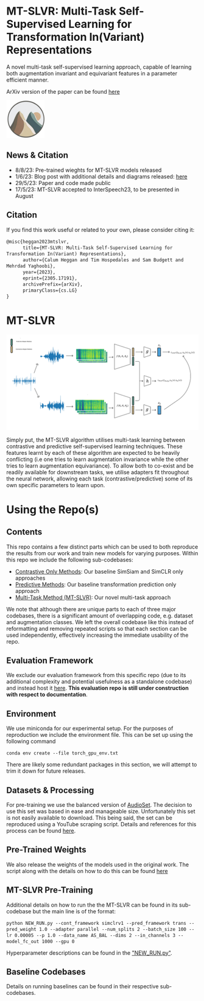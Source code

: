 # MT-SLVR: Multi-Task Self-Supervised Learning for Transformation In(Variant) Representations
A novel multi-task self-supervised learning approach, capable of learning both augmentation invariant and equivariant features in a parameter efficient manner.  

ArXiv version of the paper can be found [here](https://arxiv.org/abs/2305.17191)

<img src=images/logo.png data-canonical-src=images/logo.png width="100" height="100" />

## News & Citation 
 - 8/8/23: Pre-trained wieghts for MT-SLVR models released
 - 1/6/23: Blog post with additional details and diagrams released: [here](https://cheggan.github.io/posts/2023/05/MT-SLVR_blog/)
 - 29/5/23: Paper and code made public
 - 17/5/23: MT-SLVR accepted to InterSpeech23, to be presented in August 


## Citation
If you find this work useful or related to your own, please consider citing it:
```
@misc{heggan2023mtslvr,
      title={MT-SLVR: Multi-Task Self-Supervised Learning for Transformation In(Variant) Representations}, 
      author={Calum Heggan and Tim Hospedales and Sam Budgett and Mehrdad Yaghoobi},
      year={2023},
      eprint={2305.17191},
      archivePrefix={arXiv},
      primaryClass={cs.LG}
}
```

# MT-SLVR
<img src="./images/MT-SLVR Main Diagram.svg">

Simply put, the MT-SLVR algorithm utilises multi-task learning between contrastive and predictive self-supervised learning techniques. These features learnt by each of these algorithm are expected to be heavily conflicting (i.e one tries to learn augmentation invariance while the other tries to learn augmentation equivariance). To allow both to co-exist and be readily available for downstream tasks, we utilise adapters fit throughout the neural network, allowing each task (contrastive/predictive) some of its own specific parameters to learn upon. 



# Using the Repo(s)
## Contents
This repo contains a few distinct parts which can be used to both reproduce the results from our work and train new models for varying purposes. Within this repo we include the following sub-codebases:
 - [Contrastive Only Methods](https://github.com/CHeggan/MT-SLVR/tree/main/Contrastive%20Methods): Our baseline SimSiam and SimCLR only approaches
 - [Predictive Methods](https://github.com/CHeggan/MT-SLVR/tree/main/Predictive%20Methods): Our baseline transformation prediction only approach
 - [Multi-Task Method (MT-SLVR)](https://github.com/CHeggan/MT-SLVR/tree/main/MT-SLVR): Our novel multi-task approach

We note that although there are unique parts to each of three major codebases, there is a significant amount of overlapping code, e.g. dataset and augmentation classes. We left the overall codebase like this instead of reformatting and removing repeated scripts so that each section can be used independently, effectively increasing the immediate usability of the repo. 

## Evaluation Framework
We exclude our evaluation framework from this specific repo (due to its additional complexity and potential usefulness as a standalone codebase) and instead host it [here](https://github.com/CHeggan/Few-Shot-Classification-for-Audio-Evaluation). **This evaluation repo is still under construction with respect to documentation**. 

## Environment
We use miniconda for our experimental setup. For the purposes of reproduction we include the environment file. This can be set up using the following command
```
conda env create --file torch_gpu_env.txt
```
There are likely some redundant packages in this section, we will attempt to trim it down for future releases. 

## Datasets & Processing
 For pre-training we use the balanced version of [AudioSet](https://research.google.com/audioset/). The decision to use this set was based in ease and manageable size. Unfortunately this set is not easily available to download. This being said, the set can be reproduced using a YouTube scraping script. Details and references for this process can be found [here](https://github.com/CHeggan/AudioSet-For-Meta-Learning).

## Pre-Trained Weights
We also release the weights of the models used in the original work. The script along with the details on how to do this can be found [here](MT-SLVR/load_pretrained.py)

## MT-SLVR Pre-Training
Additional details on how to run the the MT-SLVR can be found in its sub-codebase but the main line is of the format:

```
python NEW_RUN.py --cont_framework simclrv1 --pred_framework trans --pred_weight 1.0 --adapter parallel --num_splits 2 --batch_size 100 --lr 0.00005 --p 1.0 --data_name AS_BAL --dims 2 --in_channels 3 --model_fc_out 1000 --gpu 0
```
Hyperparameter descriptions can be found in the ["NEW_RUN.py"](https://github.com/CHeggan/MT-SLVR/blob/main/MT-SLVR/NEW_RUN.py).

## Baseline Codebases
Details on running baselines can be found in their respective sub-codebases. 
